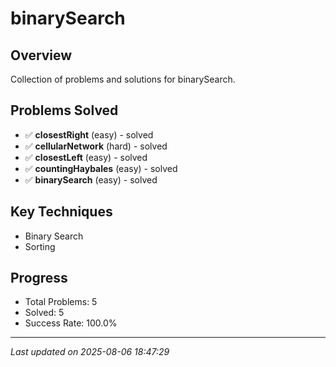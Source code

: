 # binarySearch

## Overview
Collection of problems and solutions for binarySearch.

## Problems Solved
- ✅ **closestRight** (easy) - solved
- ✅ **cellularNetwork** (hard) - solved
- ✅ **closestLeft** (easy) - solved
- ✅ **countingHaybales** (easy) - solved
- ✅ **binarySearch** (easy) - solved

## Key Techniques
- Binary Search
- Sorting

## Progress
- Total Problems: 5
- Solved: 5
- Success Rate: 100.0%

---
*Last updated on 2025-08-06 18:47:29*
